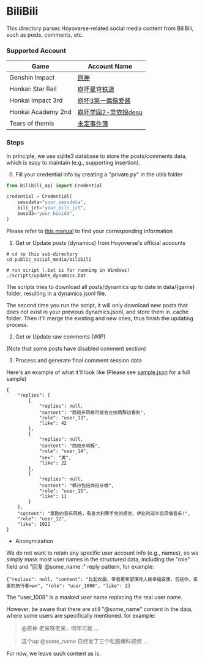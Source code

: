 # BiliBili

This directory parses Hoyoverse-related social media content from BiliBili, such as posts, comments, etc.

### Supported Account
| Game               | Account Name                                        |
|--------------------|-----------------------------------------------------|
| Genshin Impact     | [原神](https://space.bilibili.com/401742377)          |
| Honkai: Star Rail  | [崩坏星穹铁道](https://space.bilibili.com/1340190821/)    |
| Honkai Impact 3rd  | [崩坏3第一偶像爱酱](https://space.bilibili.com/27534330/)   |
| Honkai Academy 2nd | [崩坏学园2-灵依娘desu](https://space.bilibili.com/133934/) |
| Tears of themis    | [未定事件簿](https://space.bilibili.com/436175352/)      |

### Steps

In principle, we use sqlite3 database to store the posts/comments data, which is easy to maintain (e.g., supporting insertion).

0. Fill your credential info by creating a "private.py" in the utils folder

~~~private.py
from bilibili_api import Credential

credential = Credential(
    sessdata="your_sessdata",
    bili_jct="your_bili_jct",
    buvid3="your buvid3",
)
~~~

Please refer to [this manual](https://nemo2011.github.io/bilibili-api/#/get-credential) to find your corresponding information 

1. Get or Update posts (dynamics) from Hoyoverse's official accounts

~~~
# cd to this sub-directory
cd public_social_media/bilibili

# run script (.bat is for running in Windows)
./scripts/update_dynamics.bat
~~~

The scripts tries to download all posts/dynamics up to date in data/{game} folder, resulting in a dynamics.jsonl file.

The second time you run the script, it will only download new posts that does not exist in your previous dynamics.jsonl, and store them in .cache folder. Then it'll merge the existing and new ones, thus finish the updating process.

2. Get or Update raw comments (WIP)

(Note that some posts have disabled comment section)

3. Process and generate final comment session data

Here's an example of what it'll look like (Please see [sample.json](data/sample.json) for a full sample)

~~~
{
    "replies": [
        {
            "replies": null,
            "content": "西班牙风格可能会在纳塔那边看到",
            "role": "user_13",
            "like": 42
        },
        {
            "replies": null,
            "content": "西班牙响板",
            "role": "user_14",
            "sex": "男",
            "like": 22
        },
        {
            "replies": null,
            "content": "枫丹包括西班牙哦",
            "role": "user_15",
            "like": 11
        }
    ],
    "content": "南欧的音乐风格，有意大利黑手党的感觉，伊比利亚半岛风情音乐!",
    "role": "user_12",
    "like": 1922
}
~~~

- Anonymization

We do not want to retain any specific user account info (e.g., names), so we simply mask most user names in the structured data, including the "role" field and "回复 @some_name :" reply pattern, for example:

~~~
{"replies": null, "content": "比起衣服，帝君更希望璃月人民幸福安康，包括你，亲爱的旅行者⊙ω⊙", "role": "user_1008", "like": 2}
~~~

The "user_1008" is a masked user name replacing the real user name.

However, be aware that there are still "@some_name" content in the data, where some users are specifically mentioned. for example:

> @原神 老米呀老米，明年可就 ...

> 这个up @some_name 已经发了三个私服爆料视频 ...

For now, we leave such content as is.